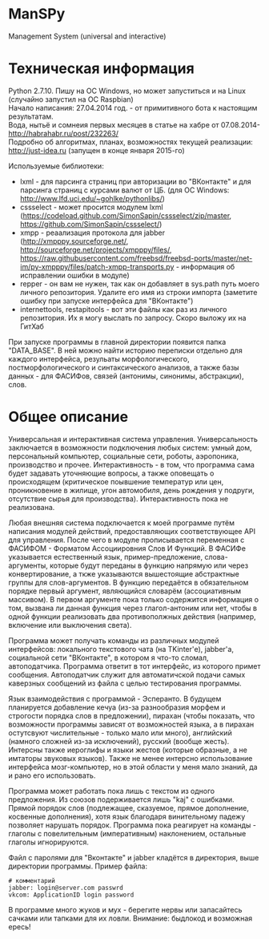 # ManSPy
Management System (universal and interactive)  

# Техническая информация

Python 2.7.10. Пишу на ОС Windows, но может запуститься и на Linux (случайно запустил на ОС Raspbian)  
Начало написания: 27.04.2014 год. - от примитивного бота к настоящим результатам.  
Вода, нытьё и сомнеия первых месяцев в статье на хабре от 07.08.2014- http://habrahabr.ru/post/232263/  
Подробно об алгоритмах, планах, возможностях текущей реализации: http://just-idea.ru (запущен в конце января 2015-го)

Используемые библиотеки:   
- lxml - для парсинга страниц при авторизации во "ВКонтакте" и для парсинга страниц с курсами валют от ЦБ. (для ОС Windows: http://www.lfd.uci.edu/~gohlke/pythonlibs/)  
- cssselect - может просится модулем lxml (https://codeload.github.com/SimonSapin/cssselect/zip/master, https://github.com/SimonSapin/cssselect/)
- xmpp - реаализация протокола для jabber (http://xmpppy.sourceforge.net/, http://sourceforge.net/projects/xmpppy/files/, https://raw.githubusercontent.com/freebsd/freebsd-ports/master/net-im/py-xmpppy/files/patch-xmpp-transports.py - информация об исправлении ошибки в модуле)  
- repper - он вам не нужен, так как он добавляет в sys.path путь моего личного репозитория. Удалите его имя из строки импорта (заметите ошибку при запуске интерфейса для "ВКонтакте")  
- internettools, restapitools - вот эти файлы как раз из личного репозитория. Их я могу выслать по запросу. Скоро выложу их на ГитХаб  

При запуске программы в главной директории появится папка "DATA_BASE". В ней можно найти историю переписки отдельно для каждого интерфейса, резульаты морфологического, постморфологического и синтаксического анализов, а также базы данных - для ФАСИФов, связей (антонимы, синонимы, абстракции), слов.

# Общее описание

Универсальная и интерактивная система управления. Универсальность заключается в возможности подключения любых систем: умный дом, персональный компьютер, социальные сети, роботы, аэропоника, производство и прочее. Интерактивность - в том, что программа сама будет задавать уточняющие вопросы, а также оповещать о происходящем (критическое поывшение температур или цен, проникновение в жилище, угон автомобиля, день рождения у подруги, отсутствие сырья для производства). Интерактивность пока не реализована.

Любая внешняя система подключается к моей программе путём написания модулей действий, предоставляющих соответствующее API для управления. После чего в модуле прописывается переменная с ФАСИФОМ - Форматом Ассоциировния Слов И Функций. В ФАСИФе указывается естественный язык, пример-предложение, слова-аргументы, которые будут переданы в функцию напрямую или через конвертирование, а ткже указываются вышестоящие абстрактные группы для слов-аргументов. В функцию передаётся в обязательном порядке первый аргумент, являющийся словарём (ассоциативным массивом). В первом аргументе пока только содержится информация о том, вызвана ли данная функция через глагол-антоним или нет, чтобы в одной функции реализовать два противополжных действия (например, включение или выключения света).

Программа может получать команды из различных модулей интерфейсов: локального текстового чата (на TKinter'е), jabber'а, социальной сети "ВКонтакте", в котором я что-то сломал, автоподатчика. Программа ответит в тот интерфейс, из которого примет сообщения. Автоподатчик служит для автоматичской подачи самых каверзных сообщений из файла с целью тестирования программы.

Язык взаимодействия с программой - Эсперанто. В будущем планируется добавление кечуа (из-за разнообразия морфем и строгости порядка слов в предложении), пирахан (чтобы показать, что возможности программы зависят от возможностей языка, а в пирахан остутсвуют числительные - только мало или много), английский (намного сложней из-за исключений), русский (вообще жесть). Интерсны также иероглифы и языки жестов (которые образные, а не имтаторы звуковых языков). Также не менее интерсно использование интерфейса мозг-компьютер, но в этой области у меня мало знаний, да и рано его использовать.

Программа может работать пока лишь с текстом из одного предложения. Из союзов подерживается лишь "kaj" с ошибками. Прямой порядок слов (подлежащее, сказуемое, прямое дополнение, косвенные дополнения), хотя язык благодаря винительному падежу позволяет нарушать порядок. Программа пока реагирует на команды - глаголы с повелительным (императивным) наклонением, остальные глаголы игнорируются.

Файл с паролями для "Вконтакте" и jabber кладётся в директория, выше директории программы. Пример файла:
```
# комментарий
jabber: login@server.com passwrd
vkcom: ApplicationID login password
```

В программе много жуков и мух - берегите нервы или запасайтесь сачками или тапками для их ловли. Внимание: быдлокод и возможная ересь!